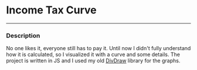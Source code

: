# Income Tax Curve
---

### Description
No one likes it, everyone still has to pay it. 
Until now I didn't fully understand how it is calculated, so I visualized it with a curve and some details.
The project is written in JS and I used my old [DivDraw](https://github.com/MatteoKoch/DivDraw) library for the graphs.